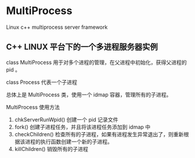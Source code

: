 # MultiProcess
Linux c++ multiprocess server framework

## C++ LINUX 平台下的一个多进程服务器实例

class MultiProcess 用于对多个进程的管理，在父进程中初始化，获得父进程的 pid 。

class Process 代表一个子进程

总体上是 MultiProcess 类，使用一个 idmap 容器，管理所有的子进程。

MultiProcess 使用方法
1. chkServerRunWpid() 创建一个 pid 记录文件
2. fork() 创建子进程任务，并且将该进程任务添加到 idmap 中
3. checkChildren() 检查所有的子进程，如果有进程发生异常退出了，则重新根据该进程的执行函数创建一个新的子进程。
4. killChildren() 销毁所有的子进程